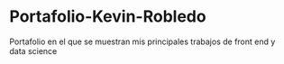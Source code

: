 # Portafolio-Kevin-Robledo
Portafolio en el que se muestran mis principales trabajos de front end y data science
